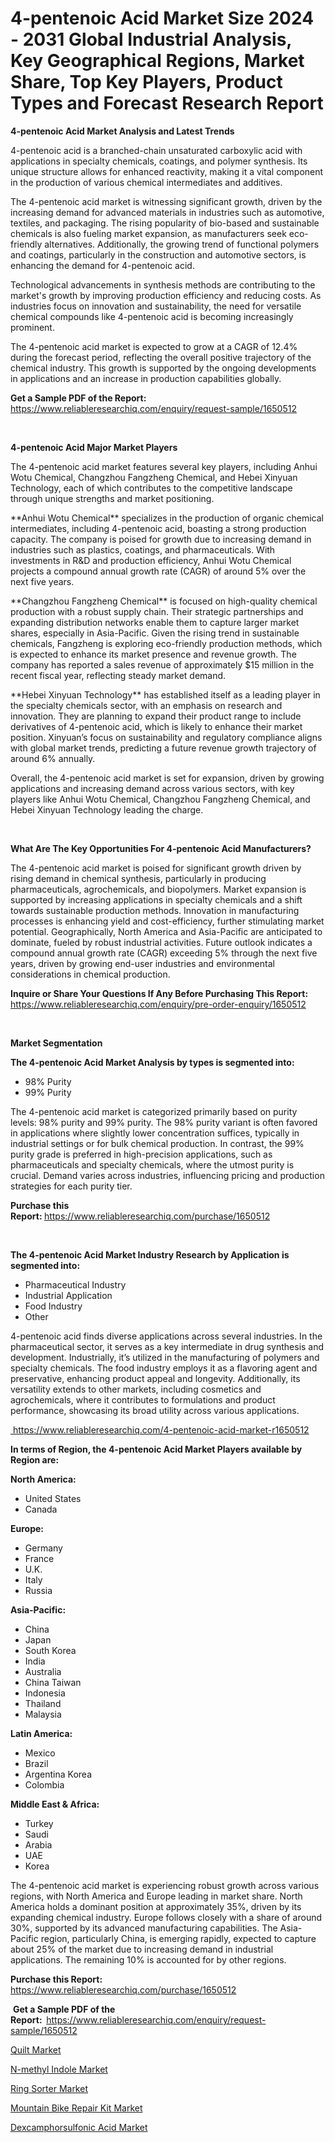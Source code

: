 <p><h1>4-pentenoic Acid Market Size 2024 - 2031 Global Industrial Analysis, Key Geographical Regions, Market Share, Top Key Players, Product Types and Forecast Research Report</h1></p><p><strong>4-pentenoic Acid Market Analysis and Latest Trends</strong></p>
<p><p>4-pentenoic acid is a branched-chain unsaturated carboxylic acid with applications in specialty chemicals, coatings, and polymer synthesis. Its unique structure allows for enhanced reactivity, making it a vital component in the production of various chemical intermediates and additives.</p><p>The 4-pentenoic acid market is witnessing significant growth, driven by the increasing demand for advanced materials in industries such as automotive, textiles, and packaging. The rising popularity of bio-based and sustainable chemicals is also fueling market expansion, as manufacturers seek eco-friendly alternatives. Additionally, the growing trend of functional polymers and coatings, particularly in the construction and automotive sectors, is enhancing the demand for 4-pentenoic acid.</p><p>Technological advancements in synthesis methods are contributing to the market's growth by improving production efficiency and reducing costs. As industries focus on innovation and sustainability, the need for versatile chemical compounds like 4-pentenoic acid is becoming increasingly prominent.</p><p>The 4-pentenoic acid market is expected to grow at a CAGR of 12.4% during the forecast period, reflecting the overall positive trajectory of the chemical industry. This growth is supported by the ongoing developments in applications and an increase in production capabilities globally.</p></p>
<p><strong>Get a Sample PDF of the Report:&nbsp;</strong> <a href="https://www.reliableresearchiq.com/enquiry/request-sample/1650512?utm_campaign=104&utm_medium=2&utm_source=Github&utm_content=ia&utm_term=26092024&utm_id=4-pentenoic-acid">https://www.reliableresearchiq.com/enquiry/request-sample/1650512</a></p>
<p>&nbsp;</p>
<p><strong>4-pentenoic Acid Major Market Players</strong></p>
<p><p>The 4-pentenoic acid market features several key players, including Anhui Wotu Chemical, Changzhou Fangzheng Chemical, and Hebei Xinyuan Technology, each of which contributes to the competitive landscape through unique strengths and market positioning.</p><p>**Anhui Wotu Chemical** specializes in the production of organic chemical intermediates, including 4-pentenoic acid, boasting a strong production capacity. The company is poised for growth due to increasing demand in industries such as plastics, coatings, and pharmaceuticals. With investments in R&D and production efficiency, Anhui Wotu Chemical projects a compound annual growth rate (CAGR) of around 5% over the next five years.</p><p>**Changzhou Fangzheng Chemical** is focused on high-quality chemical production with a robust supply chain. Their strategic partnerships and expanding distribution networks enable them to capture larger market shares, especially in Asia-Pacific. Given the rising trend in sustainable chemicals, Fangzheng is exploring eco-friendly production methods, which is expected to enhance its market presence and revenue growth. The company has reported a sales revenue of approximately $15 million in the recent fiscal year, reflecting steady market demand.</p><p>**Hebei Xinyuan Technology** has established itself as a leading player in the specialty chemicals sector, with an emphasis on research and innovation. They are planning to expand their product range to include derivatives of 4-pentenoic acid, which is likely to enhance their market position. Xinyuan’s focus on sustainability and regulatory compliance aligns with global market trends, predicting a future revenue growth trajectory of around 6% annually.</p><p>Overall, the 4-pentenoic acid market is set for expansion, driven by growing applications and increasing demand across various sectors, with key players like Anhui Wotu Chemical, Changzhou Fangzheng Chemical, and Hebei Xinyuan Technology leading the charge.</p></p>
<p>&nbsp;</p>
<p><strong>What Are The Key Opportunities For 4-pentenoic Acid Manufacturers?</strong></p>
<p><p>The 4-pentenoic acid market is poised for significant growth driven by rising demand in chemical synthesis, particularly in producing pharmaceuticals, agrochemicals, and biopolymers. Market expansion is supported by increasing applications in specialty chemicals and a shift towards sustainable production methods. Innovation in manufacturing processes is enhancing yield and cost-efficiency, further stimulating market potential. Geographically, North America and Asia-Pacific are anticipated to dominate, fueled by robust industrial activities. Future outlook indicates a compound annual growth rate (CAGR) exceeding 5% through the next five years, driven by growing end-user industries and environmental considerations in chemical production.</p></p>
<p><strong>Inquire or Share Your Questions If Any Before Purchasing This Report:</strong> <a href="https://www.reliableresearchiq.com/enquiry/pre-order-enquiry/1650512?utm_campaign=104&utm_medium=2&utm_source=Github&utm_content=ia&utm_term=26092024&utm_id=4-pentenoic-acid">https://www.reliableresearchiq.com/enquiry/pre-order-enquiry/1650512</a></p>
<p>&nbsp;</p>
<p><strong>Market Segmentation</strong></p>
<p><strong>The 4-pentenoic Acid Market Analysis by types is segmented into:</strong></p>
<p><ul><li>98% Purity</li><li>99% Purity</li></ul></p>
<p><p>The 4-pentenoic acid market is categorized primarily based on purity levels: 98% purity and 99% purity. The 98% purity variant is often favored in applications where slightly lower concentration suffices, typically in industrial settings or for bulk chemical production. In contrast, the 99% purity grade is preferred in high-precision applications, such as pharmaceuticals and specialty chemicals, where the utmost purity is crucial. Demand varies across industries, influencing pricing and production strategies for each purity tier.</p></p>
<p><strong>Purchase this Report:&nbsp;</strong><a href="https://www.reliableresearchiq.com/purchase/1650512?utm_campaign=104&utm_medium=2&utm_source=Github&utm_content=ia&utm_term=26092024&utm_id=4-pentenoic-acid">https://www.reliableresearchiq.com/purchase/1650512</a></p>
<p>&nbsp;</p>
<p><strong>The 4-pentenoic Acid Market Industry Research by Application is segmented into:</strong></p>
<p><ul><li>Pharmaceutical Industry</li><li>Industrial Application</li><li>Food Industry</li><li>Other</li></ul></p>
<p><p>4-pentenoic acid finds diverse applications across several industries. In the pharmaceutical sector, it serves as a key intermediate in drug synthesis and development. Industrially, it’s utilized in the manufacturing of polymers and specialty chemicals. The food industry employs it as a flavoring agent and preservative, enhancing product appeal and longevity. Additionally, its versatility extends to other markets, including cosmetics and agrochemicals, where it contributes to formulations and product performance, showcasing its broad utility across various applications.</p></p>
<p><a href="https://www.reliableresearchiq.com/4-pentenoic-acid-market-r1650512?utm_campaign=104&utm_medium=2&utm_source=Github&utm_content=ia&utm_term=26092024&utm_id=4-pentenoic-acid">&nbsp;https://www.reliableresearchiq.com/4-pentenoic-acid-market-r1650512</a></p>
<p><strong>In terms of Region, the 4-pentenoic Acid Market Players available by Region are:</strong></p>
<p>
    <p> <strong> North America: </strong>
        <ul>
            <li>United States</li>
            <li>Canada</li>
        </ul>
        </p> 
    <p> <strong> Europe: </strong>
        <ul>
            <li>Germany</li>
            <li>France</li>
            <li>U.K.</li>
            <li>Italy</li>
            <li>Russia</li>
        </ul>
        </p> 
    <p> <strong> Asia-Pacific: </strong>
        <ul>
            <li>China</li>
            <li>Japan</li>
            <li>South Korea</li>
            <li>India</li>
            <li>Australia</li>
            <li>China Taiwan</li>
            <li>Indonesia</li>
            <li>Thailand</li>
            <li>Malaysia</li>
        </ul>
        </p> 
    <p> <strong> Latin America: </strong>
        <ul>
            <li>Mexico</li>
            <li>Brazil</li>
            <li>Argentina Korea</li>
            <li>Colombia</li>
        </ul>
        </p> 
    <p> <strong> Middle East & Africa: </strong>
        <ul>
            <li>Turkey</li>
            <li>Saudi</li>
            <li>Arabia</li>
            <li>UAE</li>
            <li>Korea</li>
        </ul>
    </p>
    </p>
<p><p>The 4-pentenoic acid market is experiencing robust growth across various regions, with North America and Europe leading in market share. North America holds a dominant position at approximately 35%, driven by its expanding chemical industry. Europe follows closely with a share of around 30%, supported by its advanced manufacturing capabilities. The Asia-Pacific region, particularly China, is emerging rapidly, expected to capture about 25% of the market due to increasing demand in industrial applications. The remaining 10% is accounted for by other regions.</p></p>
<p><strong>Purchase this Report: </strong><a href="https://www.reliableresearchiq.com/purchase/1650512?utm_campaign=104&utm_medium=2&utm_source=Github&utm_content=ia&utm_term=26092024&utm_id=4-pentenoic-acid">https://www.reliableresearchiq.com/purchase/1650512</a></p>
<p>&nbsp;<strong>Get a Sample PDF of the Report:&nbsp;&nbsp;</strong><a href="https://www.reliableresearchiq.com/enquiry/request-sample/1650512?utm_campaign=104&utm_medium=2&utm_source=Github&utm_content=ia&utm_term=26092024&utm_id=4-pentenoic-acid">https://www.reliableresearchiq.com/enquiry/request-sample/1650512</a></p>
<p><strong></strong></p>
<p><p><a href="https://issuu.com/reportprime-2/docs/quilt-market-size-2030.pptx_f003178fd2b541?utm_campaign=104&utm_medium=2&utm_source=Github&utm_content=ia&utm_term=26092024&utm_id=4-pentenoic-acid">Quilt Market</a></p><p><a href="https://github.com/MarilynDouglas476/Market-Research-Report-List-1/blob/main/n-methyl-indole-market.md?utm_campaign=104&utm_medium=2&utm_source=Github&utm_content=ia&utm_term=26092024&utm_id=4-pentenoic-acid">N-methyl Indole Market</a></p><p><a href="https://www.linkedin.com/pulse/ring-sorter-market-segmentation-geographical-regions-uqe5c?trackingId=cGxw6z2cSz%2BExjn8AG56cw%3D%3D&utm_campaign=104&utm_medium=2&utm_source=Github&utm_content=ia&utm_term=26092024&utm_id=4-pentenoic-acid">Ring Sorter Market</a></p><p><a href="https://issuu.com/reportprime-2/docs/mountain-bike-repair-kit-market-siz_a262c26d77420f?utm_campaign=104&utm_medium=2&utm_source=Github&utm_content=ia&utm_term=26092024&utm_id=4-pentenoic-acid">Mountain Bike Repair Kit Market</a></p><p><a href="https://github.com/MelgarBasny/Market-Research-Report-List-1/blob/main/dexcamphorsulfonic-acid-market.md?utm_campaign=104&utm_medium=2&utm_source=Github&utm_content=ia&utm_term=26092024&utm_id=4-pentenoic-acid">Dexcamphorsulfonic Acid Market</a></p></p>